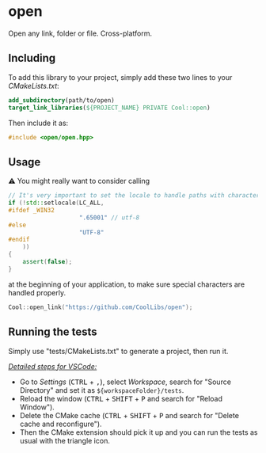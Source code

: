 # open

Open any link, folder or file. Cross-platform.

## Including

To add this library to your project, simply add these two lines to your _CMakeLists.txt_:

```cmake
add_subdirectory(path/to/open)
target_link_libraries(${PROJECT_NAME} PRIVATE Cool::open)
```

Then include it as:

```cpp
#include <open/open.hpp>
```

## Usage

⚠ You might really want to consider calling
```cpp
// It's very important to set the locale to handle paths with characters like é and 分 on Windows
if (!std::setlocale(LC_ALL,
#ifdef _WIN32
                    ".65001" // utf-8
#else
                    "UTF-8"
#endif
    ))
{
    assert(false);
}
```
at the beginning of your application, to make sure special characters are handled properly.

```cpp
Cool::open_link("https://github.com/CoolLibs/open");
```

## Running the tests

Simply use "tests/CMakeLists.txt" to generate a project, then run it.

<ins>_Detailed steps for VSCode:_</ins>

- Go to _Settings_ (<kbd>CTRL</kbd> + <kbd>,</kbd>), select _Workspace_, search for "Source Directory" and set it as `${workspaceFolder}/tests`.
- Reload the window (<kbd>CTRL</kbd> + <kbd>SHIFT</kbd> + <kbd>P</kbd> and search for "Reload Window").
- Delete the CMake cache (<kbd>CTRL</kbd> + <kbd>SHIFT</kbd> + <kbd>P</kbd> and search for "Delete cache and reconfigure").
- Then the CMake extension should pick it up and you can run the tests as usual with the triangle icon.
